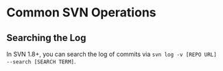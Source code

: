 # Common SVN Operations

## Searching the Log

In SVN 1.8+, you can search the log of commits via `svn log -v [REPO URL] --search [SEARCH TERM]`.